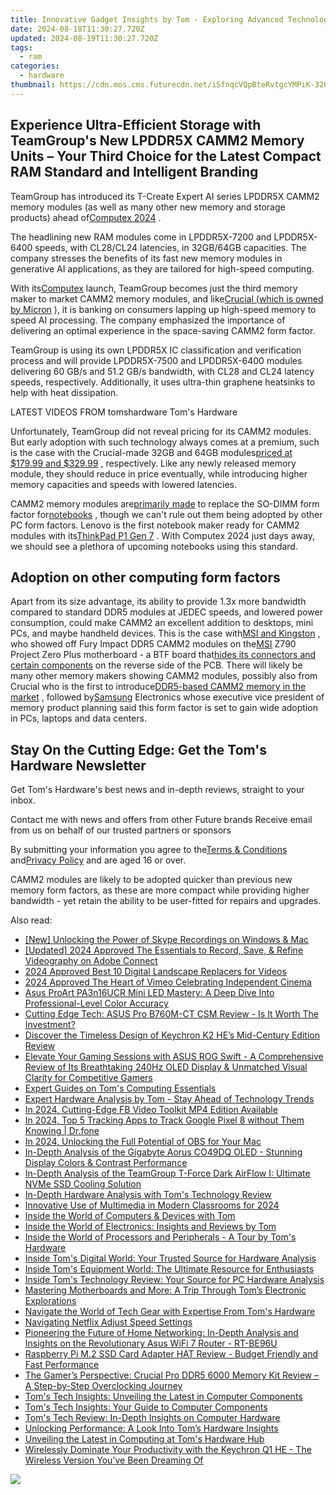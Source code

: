 ```yaml
---
title: Innovative Gadget Insights by Tom - Exploring Advanced Technology Hardware
date: 2024-08-18T11:30:27.720Z
updated: 2024-08-19T11:30:27.720Z
tags:
  - ram
categories:
  - hardware
thumbnail: https://cdn.mos.cms.futurecdn.net/iSfnqcVQpBteRvtgcYMPiK-320-80.jpg
---
```


## Experience Ultra-Efficient Storage with TeamGroup's New LPDDR5X CAMM2 Memory Units – Your Third Choice for the Latest Compact RAM Standard and Intelligent Branding

TeamGroup has introduced its T-Create Expert AI series LPDDR5X CAMM2 memory modules (as well as many other new memory and storage products) ahead of[Computex 2024](https://tools.techidaily.com) .

 The headlining new RAM modules come in LPDDR5X-7200 and LPDDR5X-6400 speeds, with CL28/CL24 latencies, in 32GB/64GB capacities. The company stresses the benefits of its fast new memory modules in generative AI applications, as they are tailored for high-speed computing.

 With its[Computex](https://tools.techidaily.com) launch, TeamGroup becomes just the third memory maker to market CAMM2 memory modules, and like[Crucial (which is owned by Micron](https://investors.micron.com/news-releases/news-release-details/micron-delivers-crucial-lpcamm2-lpddr5x-memory-new-ai-ready) ), it is banking on consumers lapping up high-speed memory to speed AI processing. The company emphasized the importance of delivering an optimal experience in the space-saving CAMM2 form factor.

 TeamGroup is using its own LPDDR5X IC classification and verification process and will provide LPDDR5X-7500 and LPDDR5X-6400 modules delivering 60 GB/s and 51.2 GB/s bandwidth, with CL28 and CL24 latency speeds, respectively. Additionally, it uses ultra-thin graphene heatsinks to help with heat dissipation.

 LATEST VIDEOS FROM tomshardware Tom's Hardware

 Unfortunately, TeamGroup did not reveal pricing for its CAMM2 modules. But early adoption with such technology always comes at a premium, such is the case with the Crucial-made 32GB and 64GB modules[priced at $179.99 and $329.99](https://tools.techidaily.com) , respectively. Like any newly released memory module, they should reduce in price eventually, while introducing higher memory capacities and speeds with lowered latencies.

 CAMM2 memory modules are[primarily made](https://tools.techidaily.com) to replace the SO-DIMM form factor for[notebooks](https://tools.techidaily.com) , though we can't rule out them being adopted by other PC form factors. Lenovo is the first notebook maker ready for CAMM2 modules with its[ThinkPad P1 Gen 7](https://tools.techidaily.com) . With Computex 2024 just days away, we should see a plethora of upcoming notebooks using this standard.

## Adoption on other computing form factors

 Apart from its size advantage, its ability to provide 1.3x more bandwidth compared to standard DDR5 modules at JEDEC speeds, and lowered power consumption, could make CAMM2 an excellent addition to desktops, mini PCs, and maybe handheld devices. This is the case with[MSI and Kingston](https://tools.techidaily.com) , who showed off Fury Impact DDR5 CAMM2 modules on the[MSI](https://tools.techidaily.com) Z790 Project Zero Plus motherboard - a BTF board that[hides its connectors and certain components](https://tools.techidaily.com) on the reverse side of the PCB. There will likely be many other memory makers showing CAMM2 modules, possibly also from Crucial who is the first to introduce[DDR5-based CAMM2 memory in the market](https://tools.techidaily.com) , followed by[Samsung](https://tools.techidaily.com) Electronics whose executive vice president of memory product planning said this form factor is set to gain wide adoption in PCs, laptops and data centers.

## Stay On the Cutting Edge: Get the Tom's Hardware Newsletter

 Get Tom's Hardware's best news and in-depth reviews, straight to your inbox.

 Contact me with news and offers from other Future brands  Receive email from us on behalf of our trusted partners or sponsors

 By submitting your information you agree to the[Terms & Conditions](https://futureplc.com/terms-conditions/) and[Privacy Policy](https://futureplc.com/privacy-policy/) and are aged 16 or over.

 CAMM2 modules are likely to be adopted quicker than previous new memory form factors, as these are more compact while providing higher bandwidth - yet retain the ability to be user-fitted for repairs and upgrades.

<ins class="adsbygoogle"
     style="display:block"
     data-ad-format="autorelaxed"
     data-ad-client="ca-pub-7571918770474297"
     data-ad-slot="1223367746"></ins>



<ins class="adsbygoogle"
     style="display:block"
     data-ad-client="ca-pub-7571918770474297"
     data-ad-slot="8358498916"
     data-ad-format="auto"
     data-full-width-responsive="true"></ins>

<span class="atpl-alsoreadstyle">Also read:</span>
<div><ul>
<li><a href="https://remote-screen-capture.techidaily.com/new-unlocking-the-power-of-skype-recordings-on-windows-and-mac/"><u>[New] Unlocking the Power of Skype Recordings on Windows & Mac</u></a></li>
<li><a href="https://screen-video-capture.techidaily.com/updated-2024-approved-the-essentials-to-record-save-and-refine-videography-on-adobe-connect/"><u>[Updated] 2024 Approved  The Essentials to Record, Save, & Refine Videography on Adobe Connect</u></a></li>
<li><a href="https://extra-resources.techidaily.com/2024-approved-best-10-digital-landscape-replacers-for-videos/"><u>2024 Approved  Best 10 Digital Landscape Replacers for Videos</u></a></li>
<li><a href="https://vimeo-videos.techidaily.com/2024-approved-the-heart-of-vimeo-celebrating-independent-cinema/"><u>2024 Approved  The Heart of Vimeo  Celebrating Independent Cinema</u></a></li>
<li><a href="https://hardware-reviews.techidaily.com/asus-proart-pa3n16ucr-mini-led-mastery-a-deep-dive-into-professional-level-color-accuracy/"><u>Asus ProArt PA3n16UCR Mini LED Mastery: A Deep Dive Into Professional-Level Color Accuracy</u></a></li>
<li><a href="https://hardware-reviews.techidaily.com/cutting-edge-tech-asus-pro-b760m-ct-csm-review-is-it-worth-the-investment/"><u>Cutting Edge Tech: ASUS Pro B760M-CT CSM Review - Is It Worth The Investment?</u></a></li>
<li><a href="https://hardware-reviews.techidaily.com/discover-the-timeless-design-of-keychron-k2-hes-mid-century-edition-review/"><u>Discover the Timeless Design of Keychron K2 HE’s Mid-Century Edition Review</u></a></li>
<li><a href="https://hardware-reviews.techidaily.com/elevate-your-gaming-sessions-with-asus-rog-swift-a-comprehensive-review-of-its-breathtaking-240hz-oled-display-and-unmatched-visual-clarity-for-competitive-1/"><u>Elevate Your Gaming Sessions with ASUS ROG Swift - A Comprehensive Review of Its Breathtaking 240Hz OLED Display & Unmatched Visual Clarity for Competitive Gamers</u></a></li>
<li><a href="https://hardware-reviews.techidaily.com/expert-guides-on-toms-computing-essentials/"><u>Expert Guides on Tom's Computing Essentials</u></a></li>
<li><a href="https://hardware-reviews.techidaily.com/expert-hardware-analysis-by-tom-stay-ahead-of-technology-trends/"><u>Expert Hardware Analysis by Tom - Stay Ahead of Technology Trends</u></a></li>
<li><a href="https://facebook-video-recording.techidaily.com/in-2024-cutting-edge-fb-video-toolkit-mp4-edition-available/"><u>In 2024, Cutting-Edge FB Video Toolkit  MP4 Edition Available</u></a></li>
<li><a href="https://android-location-track.techidaily.com/in-2024-top-5-tracking-apps-to-track-google-pixel-8-without-them-knowing-drfone-by-drfone-virtual-android/"><u>In 2024, Top 5 Tracking Apps to Track Google Pixel 8 without Them Knowing | Dr.fone</u></a></li>
<li><a href="https://digital-screen-recording.techidaily.com/in-2024-unlocking-the-full-potential-of-obs-for-your-mac/"><u>In 2024, Unlocking the Full Potential of OBS for Your Mac</u></a></li>
<li><a href="https://hardware-reviews.techidaily.com/in-depth-analysis-of-the-gigabyte-aorus-co49dq-oled-stunning-display-colors-and-contrast-performance/"><u>In-Depth Analysis of the Gigabyte Aorus CO49DQ OLED - Stunning Display Colors & Contrast Performance</u></a></li>
<li><a href="https://hardware-reviews.techidaily.com/in-depth-analysis-of-the-teamgroup-t-force-dark-airflow-i-ultimate-nvme-ssd-cooling-solution/"><u>In-Depth Analysis of the TeamGroup T-Force Dark AirFlow I: Ultimate NVMe SSD Cooling Solution</u></a></li>
<li><a href="https://hardware-reviews.techidaily.com/in-depth-hardware-analysis-with-toms-technology-review/"><u>In-Depth Hardware Analysis with Tom's Technology Review</u></a></li>
<li><a href="https://fox-hovers.techidaily.com/innovative-use-of-multimedia-in-modern-classrooms-for-2024/"><u>Innovative Use of Multimedia in Modern Classrooms for 2024</u></a></li>
<li><a href="https://hardware-reviews.techidaily.com/inside-the-world-of-computers-and-devices-with-tom/"><u>Inside the World of Computers & Devices with Tom</u></a></li>
<li><a href="https://hardware-reviews.techidaily.com/inside-the-world-of-electronics-insights-and-reviews-by-tom/"><u>Inside the World of Electronics: Insights and Reviews by Tom</u></a></li>
<li><a href="https://hardware-reviews.techidaily.com/inside-the-world-of-processors-and-peripherals-a-tour-by-toms-hardware/"><u>Inside the World of Processors and Peripherals - A Tour by Tom's Hardware</u></a></li>
<li><a href="https://driver-error.techidaily.com/inside-toms-digital-world-your-trusted-source-for-hardware-analysis/"><u>Inside Tom's Digital World: Your Trusted Source for Hardware Analysis</u></a></li>
<li><a href="https://hardware-reviews.techidaily.com/inside-toms-equipment-world-the-ultimate-resource-for-enthusiasts/"><u>Inside Tom's Equipment World: The Ultimate Resource for Enthusiasts</u></a></li>
<li><a href="https://hardware-reviews.techidaily.com/inside-toms-technology-review-your-source-for-pc-hardware-analysis/"><u>Inside Tom's Technology Review: Your Source for PC Hardware Analysis</u></a></li>
<li><a href="https://hardware-reviews.techidaily.com/mastering-motherboards-and-more-a-trip-through-toms-electronic-explorations/"><u>Mastering Motherboards and More: A Trip Through Tom’s Electronic Explorations</u></a></li>
<li><a href="https://hardware-reviews.techidaily.com/navigate-the-world-of-tech-gear-with-expertise-from-toms-hardware/"><u>Navigate the World of Tech Gear with Expertise From Tom's Hardware</u></a></li>
<li><a href="https://extra-lessons.techidaily.com/navigating-netflix-adjust-speed-settings/"><u>Navigating Netflix  Adjust Speed Settings</u></a></li>
<li><a href="https://hardware-reviews.techidaily.com/pioneering-the-future-of-home-networking-in-depth-analysis-and-insights-on-the-revolutionary-asus-wifi-7-router-rt-be96u/"><u>Pioneering the Future of Home Networking: In-Depth Analysis and Insights on the Revolutionary Asus WiFi 7 Router - RT-BE96U</u></a></li>
<li><a href="https://hardware-reviews.techidaily.com/raspberry-pi-m2-ssd-card-adapter-hat-review-budget-friendly-and-fast-performance/"><u>Raspberry Pi M.2 SSD Card Adapter HAT Review - Budget Friendly and Fast Performance</u></a></li>
<li><a href="https://hardware-reviews.techidaily.com/the-gamers-perspective-crucial-pro-ddr5-6000-memory-kit-review-a-step-by-step-overclocking-journey/"><u>The Gamer’s Perspective: Crucial Pro DDR5 6000 Memory Kit Review – A Step-by-Step Overclocking Journey</u></a></li>
<li><a href="https://hardware-reviews.techidaily.com/toms-tech-insights-unveiling-the-latest-in-computer-components/"><u>Tom's Tech Insights: Unveiling the Latest in Computer Components</u></a></li>
<li><a href="https://hardware-reviews.techidaily.com/toms-tech-insights-your-guide-to-computer-components/"><u>Tom's Tech Insights: Your Guide to Computer Components</u></a></li>
<li><a href="https://hardware-reviews.techidaily.com/toms-tech-review-in-depth-insights-on-computer-hardware/"><u>Tom's Tech Review: In-Depth Insights on Computer Hardware</u></a></li>
<li><a href="https://hardware-reviews.techidaily.com/unlocking-performance-a-look-into-toms-hardware-insights/"><u>Unlocking Performance: A Look Into Tom’s Hardware Insights</u></a></li>
<li><a href="https://hardware-reviews.techidaily.com/unveiling-the-latest-in-computing-at-toms-hardware-hub/"><u>Unveiling the Latest in Computing at Tom's Hardware Hub</u></a></li>
<li><a href="https://hardware-reviews.techidaily.com/wirelessly-dominate-your-productivity-with-the-keychron-q1-he-the-wireless-version-youve-been-dreaming-of/"><u>Wirelessly Dominate Your Productivity with the Keychron Q1 HE - The Wireless Version You've Been Dreaming Of</u></a></li>
</ul></div>

<!-- affiliate ads begin -->
<a href="https://store.nero.com/order/checkout.php?PRODS=42296985&QTY=1&AFFILIATE=108875&CART=1"><img src="https://secure.avangate.com/images/merchant/9cea886b9f44a3c2df1163730ab64994/products/copy_nero_burning_rom_cart.png" border="0">
</a>
<!-- affiliate ads end -->